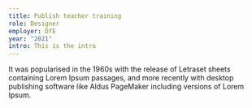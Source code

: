 ```yaml
---
title: Publish teacher training
role: Designer
employer: DfE
year: "2021"
intro: This is the intro
---
```


It was popularised in the 1960s with the release of Letraset sheets containing Lorem Ipsum passages, and more recently with desktop publishing software like Aldus PageMaker including versions of Lorem Ipsum.
